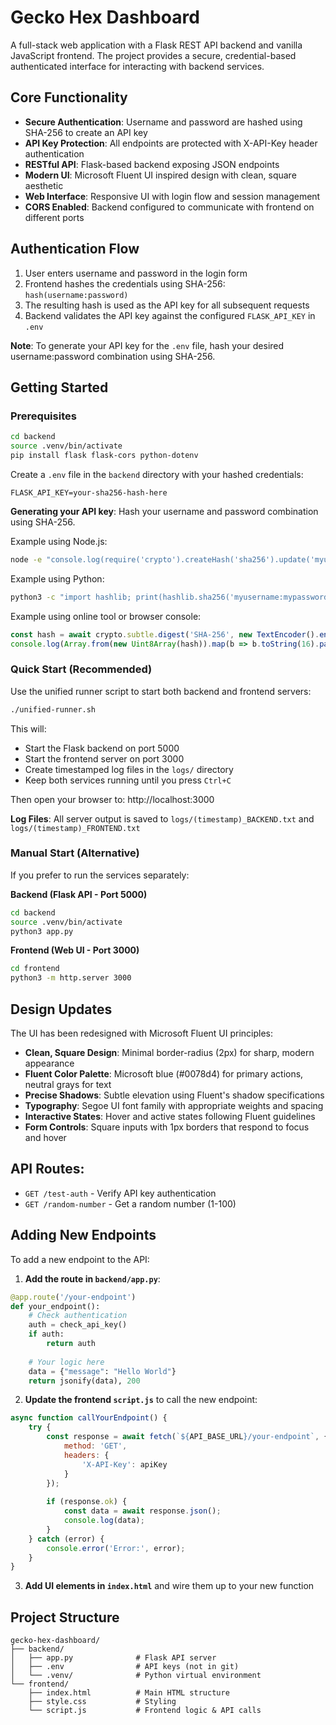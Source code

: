 # Gecko Hex Dashboard

A full-stack web application with a Flask REST API backend and vanilla JavaScript frontend. The project provides a secure, credential-based authenticated interface for interacting with backend services.

## Core Functionality

- **Secure Authentication**: Username and password are hashed using SHA-256 to create an API key
- **API Key Protection**: All endpoints are protected with X-API-Key header authentication
- **RESTful API**: Flask-based backend exposing JSON endpoints
- **Modern UI**: Microsoft Fluent UI inspired design with clean, square aesthetic
- **Web Interface**: Responsive UI with login flow and session management
- **CORS Enabled**: Backend configured to communicate with frontend on different ports

## Authentication Flow

1. User enters username and password in the login form
2. Frontend hashes the credentials using SHA-256: `hash(username:password)`
3. The resulting hash is used as the API key for all subsequent requests
4. Backend validates the API key against the configured `FLASK_API_KEY` in `.env`

**Note**: To generate your API key for the `.env` file, hash your desired username:password combination using SHA-256.

## Getting Started

### Prerequisites
```bash
cd backend
source .venv/bin/activate
pip install flask flask-cors python-dotenv
```

Create a `.env` file in the `backend` directory with your hashed credentials:
```
FLASK_API_KEY=your-sha256-hash-here
```

**Generating your API key**: Hash your username and password combination using SHA-256.

Example using Node.js:
```bash
node -e "console.log(require('crypto').createHash('sha256').update('myusername:mypassword').digest('hex'))"
```

Example using Python:
```bash
python3 -c "import hashlib; print(hashlib.sha256('myusername:mypassword'.encode()).hexdigest())"
```

Example using online tool or browser console:
```javascript
const hash = await crypto.subtle.digest('SHA-256', new TextEncoder().encode('myusername:mypassword'));
console.log(Array.from(new Uint8Array(hash)).map(b => b.toString(16).padStart(2, '0')).join(''));
```

### Quick Start (Recommended)

Use the unified runner script to start both backend and frontend servers:

```bash
./unified-runner.sh
```

This will:
- Start the Flask backend on port 5000
- Start the frontend server on port 3000
- Create timestamped log files in the `logs/` directory
- Keep both services running until you press `Ctrl+C`

Then open your browser to: http://localhost:3000

**Log Files**: All server output is saved to `logs/(timestamp)_BACKEND.txt` and `logs/(timestamp)_FRONTEND.txt`

### Manual Start (Alternative)

If you prefer to run the services separately:

**Backend (Flask API - Port 5000)**
```bash
cd backend
source .venv/bin/activate
python3 app.py
```

**Frontend (Web UI - Port 3000)**
```bash
cd frontend
python3 -m http.server 3000
```

## Design Updates

The UI has been redesigned with Microsoft Fluent UI principles:
- **Clean, Square Design**: Minimal border-radius (2px) for sharp, modern appearance
- **Fluent Color Palette**: Microsoft blue (#0078d4) for primary actions, neutral grays for text
- **Precise Shadows**: Subtle elevation using Fluent's shadow specifications
- **Typography**: Segoe UI font family with appropriate weights and spacing
- **Interactive States**: Hover and active states following Fluent guidelines
- **Form Controls**: Square inputs with 1px borders that respond to focus and hover

## API Routes:

- `GET /test-auth` - Verify API key authentication
- `GET /random-number` - Get a random number (1-100)

## Adding New Endpoints

To add a new endpoint to the API:

1. **Add the route in `backend/app.py`**:
```python
@app.route('/your-endpoint')
def your_endpoint():
    # Check authentication
    auth = check_api_key()
    if auth:
        return auth
    
    # Your logic here
    data = {"message": "Hello World"}
    return jsonify(data), 200
```

2. **Update the frontend `script.js`** to call the new endpoint:
```javascript
async function callYourEndpoint() {
    try {
        const response = await fetch(`${API_BASE_URL}/your-endpoint`, {
            method: 'GET',
            headers: {
                'X-API-Key': apiKey
            }
        });
        
        if (response.ok) {
            const data = await response.json();
            console.log(data);
        }
    } catch (error) {
        console.error('Error:', error);
    }
}
```

3. **Add UI elements in `index.html`** and wire them up to your new function

## Project Structure

```
gecko-hex-dashboard/
├── backend/
│   ├── app.py              # Flask API server
│   ├── .env                # API keys (not in git)
│   └── .venv/              # Python virtual environment
└── frontend/
    ├── index.html          # Main HTML structure
    ├── style.css           # Styling
    └── script.js           # Frontend logic & API calls
```
